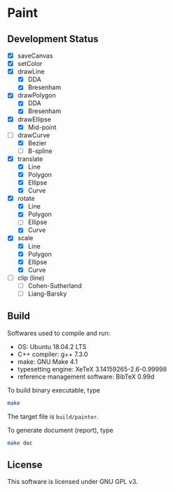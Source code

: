 # Paint

## Development Status

- [x] saveCanvas
- [x] setColor
- [x] drawLine
  - [x] DDA
  - [x] Bresenham
- [x] drawPolygon
  - [x] DDA
  - [x] Bresenham
- [x] drawEllipse
  - [x] Mid-point
- [ ] drawCurve
  - [x] Bezier
  - [ ] B-spline
- [x] translate
  - [x] Line
  - [x] Polygon
  - [x] Ellipse
  - [x] Curve
- [x] rotate
  - [x] Line
  - [x] Polygon
  - [ ] Ellipse
  - [x] Curve
- [x] scale
  - [x] Line
  - [x] Polygon
  - [x] Ellipse
  - [x] Curve
- [ ] clip (line)
  - [ ] Cohen-Sutherland
  - [ ] Liang-Barsky

## Build

Softwares used to compile and run: 

- OS: Ubuntu 18.04.2 LTS
- C++ compiler: g++ 7.3.0
- make: GNU Make 4.1
- typesetting engine: XeTeX 3.14159265-2.6-0.99998
- reference management software: BibTeX 0.99d

To build binary executable, type

```bash
make
```

The target file is `build/painter`.

To generate document (report), type

```bash
make doc
```

##  License

This software is licensed under GNU GPL v3.
